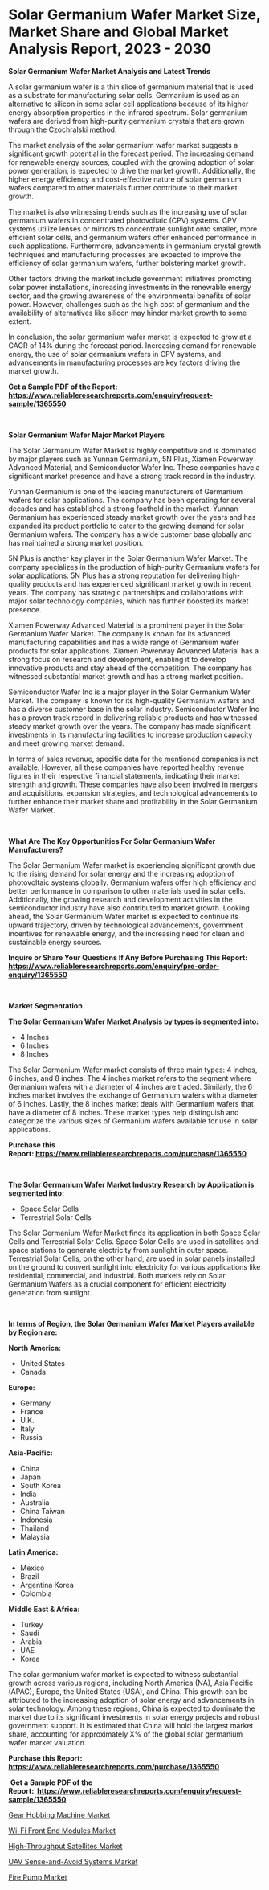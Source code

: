 <p><h1>Solar Germanium Wafer Market Size, Market Share and Global Market Analysis Report, 2023 - 2030</h1></p><p><strong>Solar Germanium Wafer Market Analysis and Latest Trends</strong></p>
<p><p>A solar germanium wafer is a thin slice of germanium material that is used as a substrate for manufacturing solar cells. Germanium is used as an alternative to silicon in some solar cell applications because of its higher energy absorption properties in the infrared spectrum. Solar germanium wafers are derived from high-purity germanium crystals that are grown through the Czochralski method.</p><p>The market analysis of the solar germanium wafer market suggests a significant growth potential in the forecast period. The increasing demand for renewable energy sources, coupled with the growing adoption of solar power generation, is expected to drive the market growth. Additionally, the higher energy efficiency and cost-effective nature of solar germanium wafers compared to other materials further contribute to their market growth.</p><p>The market is also witnessing trends such as the increasing use of solar germanium wafers in concentrated photovoltaic (CPV) systems. CPV systems utilize lenses or mirrors to concentrate sunlight onto smaller, more efficient solar cells, and germanium wafers offer enhanced performance in such applications. Furthermore, advancements in germanium crystal growth techniques and manufacturing processes are expected to improve the efficiency of solar germanium wafers, further bolstering market growth.</p><p>Other factors driving the market include government initiatives promoting solar power installations, increasing investments in the renewable energy sector, and the growing awareness of the environmental benefits of solar power. However, challenges such as the high cost of germanium and the availability of alternatives like silicon may hinder market growth to some extent.</p><p>In conclusion, the solar germanium wafer market is expected to grow at a CAGR of 14% during the forecast period. Increasing demand for renewable energy, the use of solar germanium wafers in CPV systems, and advancements in manufacturing processes are key factors driving the market growth.</p></p>
<p><strong>Get a Sample PDF of the Report:&nbsp; <a href="https://www.reliableresearchreports.com/enquiry/request-sample/1365550">https://www.reliableresearchreports.com/enquiry/request-sample/1365550</a></strong></p>
<p>&nbsp;</p>
<p><strong>Solar Germanium Wafer Major Market Players</strong></p>
<p><p>The Solar Germanium Wafer Market is highly competitive and is dominated by major players such as Yunnan Germanium, 5N Plus, Xiamen Powerway Advanced Material, and Semiconductor Wafer Inc. These companies have a significant market presence and have a strong track record in the industry.</p><p>Yunnan Germanium is one of the leading manufacturers of Germanium wafers for solar applications. The company has been operating for several decades and has established a strong foothold in the market. Yunnan Germanium has experienced steady market growth over the years and has expanded its product portfolio to cater to the growing demand for solar Germanium wafers. The company has a wide customer base globally and has maintained a strong market position.</p><p>5N Plus is another key player in the Solar Germanium Wafer Market. The company specializes in the production of high-purity Germanium wafers for solar applications. 5N Plus has a strong reputation for delivering high-quality products and has experienced significant market growth in recent years. The company has strategic partnerships and collaborations with major solar technology companies, which has further boosted its market presence.</p><p>Xiamen Powerway Advanced Material is a prominent player in the Solar Germanium Wafer Market. The company is known for its advanced manufacturing capabilities and has a wide range of Germanium wafer products for solar applications. Xiamen Powerway Advanced Material has a strong focus on research and development, enabling it to develop innovative products and stay ahead of the competition. The company has witnessed substantial market growth and has a strong market position.</p><p>Semiconductor Wafer Inc is a major player in the Solar Germanium Wafer Market. The company is known for its high-quality Germanium wafers and has a diverse customer base in the solar industry. Semiconductor Wafer Inc has a proven track record in delivering reliable products and has witnessed steady market growth over the years. The company has made significant investments in its manufacturing facilities to increase production capacity and meet growing market demand.</p><p>In terms of sales revenue, specific data for the mentioned companies is not available. However, all these companies have reported healthy revenue figures in their respective financial statements, indicating their market strength and growth. These companies have also been involved in mergers and acquisitions, expansion strategies, and technological advancements to further enhance their market share and profitability in the Solar Germanium Wafer Market.</p></p>
<p>&nbsp;</p>
<p><strong>What Are The Key Opportunities For Solar Germanium Wafer Manufacturers?</strong></p>
<p><p>The Solar Germanium Wafer market is experiencing significant growth due to the rising demand for solar energy and the increasing adoption of photovoltaic systems globally. Germanium wafers offer high efficiency and better performance in comparison to other materials used in solar cells. Additionally, the growing research and development activities in the semiconductor industry have also contributed to market growth. Looking ahead, the Solar Germanium Wafer market is expected to continue its upward trajectory, driven by technological advancements, government incentives for renewable energy, and the increasing need for clean and sustainable energy sources.</p></p>
<p><strong>Inquire or Share Your Questions If Any Before Purchasing This Report: <a href="https://www.reliableresearchreports.com/enquiry/pre-order-enquiry/1365550">https://www.reliableresearchreports.com/enquiry/pre-order-enquiry/1365550</a></strong></p>
<p>&nbsp;</p>
<p><strong>Market Segmentation</strong></p>
<p><strong>The Solar Germanium Wafer Market Analysis by types is segmented into:</strong></p>
<p><ul><li>4 Inches</li><li>6 Inches</li><li>8 Inches</li></ul></p>
<p><p>The Solar Germanium Wafer market consists of three main types: 4 inches, 6 inches, and 8 inches. The 4 inches market refers to the segment where Germanium wafers with a diameter of 4 inches are traded. Similarly, the 6 inches market involves the exchange of Germanium wafers with a diameter of 6 inches. Lastly, the 8 inches market deals with Germanium wafers that have a diameter of 8 inches. These market types help distinguish and categorize the various sizes of Germanium wafers available for use in solar applications.</p></p>
<p><strong>Purchase this Report:&nbsp;<a href="https://www.reliableresearchreports.com/purchase/1365550">https://www.reliableresearchreports.com/purchase/1365550</a></strong></p>
<p>&nbsp;</p>
<p><strong>The Solar Germanium Wafer Market Industry Research by Application is segmented into:</strong></p>
<p><ul><li>Space Solar Cells</li><li>Terrestrial Solar Cells</li></ul></p>
<p><p>The Solar Germanium Wafer Market finds its application in both Space Solar Cells and Terrestrial Solar Cells. Space Solar Cells are used in satellites and space stations to generate electricity from sunlight in outer space. Terrestrial Solar Cells, on the other hand, are used in solar panels installed on the ground to convert sunlight into electricity for various applications like residential, commercial, and industrial. Both markets rely on Solar Germanium Wafers as a crucial component for efficient electricity generation from sunlight.</p></p>
<p>&nbsp;</p>
<p><strong>In terms of Region, the Solar Germanium Wafer Market Players available by Region are:</strong></p>
<p>
    <p> <strong> North America: </strong>
        <ul>
            <li>United States</li>
            <li>Canada</li>
        </ul>
        </p> 
    <p> <strong> Europe: </strong>
        <ul>
            <li>Germany</li>
            <li>France</li>
            <li>U.K.</li>
            <li>Italy</li>
            <li>Russia</li>
        </ul>
        </p> 
    <p> <strong> Asia-Pacific: </strong>
        <ul>
            <li>China</li>
            <li>Japan</li>
            <li>South Korea</li>
            <li>India</li>
            <li>Australia</li>
            <li>China Taiwan</li>
            <li>Indonesia</li>
            <li>Thailand</li>
            <li>Malaysia</li>
        </ul>
        </p> 
    <p> <strong> Latin America: </strong>
        <ul>
            <li>Mexico</li>
            <li>Brazil</li>
            <li>Argentina Korea</li>
            <li>Colombia</li>
        </ul>
        </p> 
    <p> <strong> Middle East & Africa: </strong>
        <ul>
            <li>Turkey</li>
            <li>Saudi</li>
            <li>Arabia</li>
            <li>UAE</li>
            <li>Korea</li>
        </ul>
    </p>
    </p>
<p><p>The solar germanium wafer market is expected to witness substantial growth across various regions, including North America (NA), Asia Pacific (APAC), Europe, the United States (USA), and China. This growth can be attributed to the increasing adoption of solar energy and advancements in solar technology. Among these regions, China is expected to dominate the market due to its significant investments in solar energy projects and robust government support. It is estimated that China will hold the largest market share, accounting for approximately X% of the global solar germanium wafer market valuation.</p></p>
<p><strong>Purchase this Report: <a href="https://www.reliableresearchreports.com/purchase/1365550">https://www.reliableresearchreports.com/purchase/1365550</a></strong></p>
<p>&nbsp;<strong>Get a Sample PDF of the Report:&nbsp;&nbsp;<a href="https://www.reliableresearchreports.com/enquiry/request-sample/1365550">https://www.reliableresearchreports.com/enquiry/request-sample/1365550</a></strong></p>
<p><strong></strong></p>
<p><p><a href="https://medium.com/@donnakelly19891/gear-hobbing-machine-market-size-growth-forecast-2023-2030-8fe7760d9eb4">Gear Hobbing Machine Market</a></p><p><a href="https://www.linkedin.com/pulse/wi-fi-front-end-modules-market-research-report-provides-3blpf/">Wi-Fi Front End Modules Market</a></p><p><a href="https://www.linkedin.com/pulse/high-throughput-satellites-market-size-2023-2030-global-aqfjf/">High-Throughput Satellites Market</a></p><p><a href="https://www.linkedin.com/pulse/uav-sense-and-avoid-systems-market-insights-players-y9cwf/">UAV Sense-and-Avoid Systems Market</a></p><p><a href="https://medium.com/@mariablack1944/fire-pump-market-size-growth-forecast-2023-2030-f23cfcb303b2">Fire Pump Market</a></p></p>